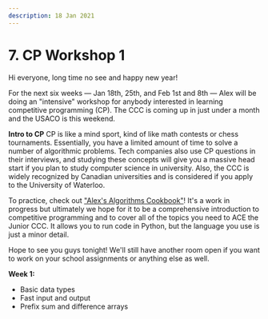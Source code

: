 ```yaml
---
description: 18 Jan 2021
---
```


# 7. CP Workshop 1

Hi everyone, long time no see and happy new year!

For the next six weeks — Jan 18th, 25th, and Feb 1st and 8th — Alex will be doing an "intensive" workshop for anybody interested in learning competitive programming \(CP\). The CCC is coming up in just under a month and the USACO is this weekend.

**Intro to CP** CP is like a mind sport, kind of like math contests or chess tournaments. Essentially, you have a limited amount of time to solve a number of algorithmic problems. Tech companies also use CP questions in their interviews, and studying these concepts will give you a massive head start if you plan to study computer science in university. Also, the CCC is widely recognized by Canadian universities and is considered if you apply to the University of Waterloo.

To practice, check out ["Alex's Algorithms Cookbook"](https://colab.research.google.com/drive/1zB58viAWTqJ-qzBMuM2euLWxgGAV6kWr?usp=sharing)! It's a work in progress but ultimately we hope for it to be a comprehensive introduction to competitive programming and to cover all of the topics you need to ACE the Junior CCC. It allows you to run code in Python, but the language you use is just a minor detail.

Hope to see you guys tonight! We'll still have another room open if you want to work on your school assignments or anything else as well.

**Week 1:**

* Basic data types
* Fast input and output
* Prefix sum and difference arrays

